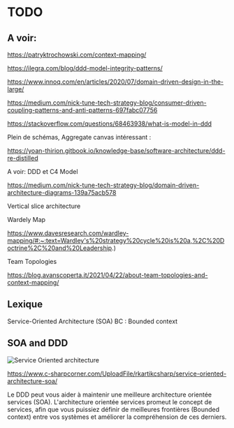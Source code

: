 # TODO


## A voir:

https://patryktrochowski.com/context-mapping/

https://ilegra.com/blog/ddd-model-integrity-patterns/

https://www.innoq.com/en/articles/2020/07/domain-driven-design-in-the-large/

https://medium.com/nick-tune-tech-strategy-blog/consumer-driven-coupling-patterns-and-anti-patterns-697fabc07756

https://stackoverflow.com/questions/68463938/what-is-model-in-ddd


Plein de schémas, Aggregate canvas intéressant :

https://yoan-thirion.gitbook.io/knowledge-base/software-architecture/ddd-re-distilled


A voir: DDD et C4 Model

https://medium.com/nick-tune-tech-strategy-blog/domain-driven-architecture-diagrams-139a75acb578

Vertical slice architecture

Wardely Map

https://www.davesresearch.com/wardley-mapping/#:~:text=Wardley's%20strategy%20cycle%20is%20a,%2C%20Doctrine%2C%20and%20Leadership.)

Team Topologies

https://blog.avanscoperta.it/2021/04/22/about-team-topologies-and-context-mapping/

## Lexique

Service-Oriented Architecture (SOA) 
BC : Bounded context



## SOA and DDD

![Service Oriented architecture](https://github.com/tanguybernard/my-awsome-ddd/assets/14818169/808bc99d-ab78-4bdb-858b-cd59d3ac1494)


https://www.c-sharpcorner.com/UploadFile/rkartikcsharp/service-oriented-architecture-soa/

Le DDD peut vous aider à maintenir une meilleure architecture orientée services (SOA). L'architecture orientée services promeut le concept de services, afin que vous puissiez définir de meilleures frontières (Bounded context) entre vos systèmes et améliorer la compréhension de ces derniers.




